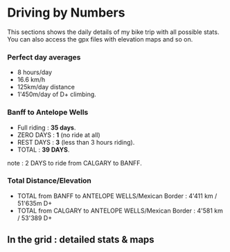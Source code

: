 # Driving by Numbers

This sections shows the daily details of my bike trip with all possible stats. You can also access the gpx files with elevation maps and so on.

### Perfect day averages

- 8 hours/day
- 16.6 km/h
- 125km/day distance
- 1'450m/day of D+ climbing.

### Banff to Antelope Wells

- Full riding : **35 days**.
- ZERO DAYS : **1** (no ride at all)
- REST DAYS : **3** (less than 3 hours riding).
- TOTAL : **39 DAYS**. 

note : 2 DAYS to ride from CALGARY to BANFF.

### Total Distance/Elevation

- TOTAL from BANFF to ANTELOPE WELLS/Mexican Border : 4'411 km / 51'635m D+
- TOTAL from CALGARY to ANTELOPE WELLS/Mexican Border : 4'581 km / 53'389 D+

## In the grid : detailed stats & maps

<div id="GDMBR"></div>
